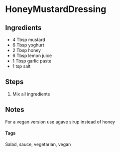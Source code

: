 # HoneyMustardDressing

## Ingredients

* 4 Tbsp mustard
* 6 Tbsp yoghurt
* 2 Tbsp honey 
* 6 Tbsp lemon juice
* 1 Tbsp garlic paste 
* 1 tsp salt

## Steps

1. Mix all ingredients

## Notes

For a vegan version use agave sirup instead of honey

#### Tags
Salad, sauce, vegetarian, vegan
